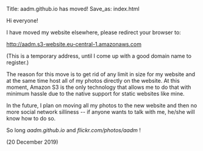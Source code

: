 Title: aadm.github.io has moved!
Save_as: index.html

Hi everyone!

I have moved my website elsewhere, please redirect your browser to:

<http://aadm.s3-website.eu-central-1.amazonaws.com>

(This is a temporary address, until I come up with a good domain name to register.)

The reason for this move is to get rid of any limit in size for my website and at the same time host all of my photos directly on the website. At this moment, Amazon S3 is the only technology that allows me to do that with minimum hassle due to the native support for static websites like mine.

In the future, I plan on moving all my photos to the new website and then no more social network silliness -- if anyone wants to talk with me, he/she will know how to do so.

So long _aadm.github.io_ and _flickr.com/photos/aadm_ !

(20 December 2019)
